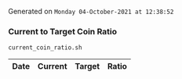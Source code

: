 Generated on `Monday 04-October-2021 at 12:38:52`

### Current to Target Coin Ratio
`current_coin_ratio.sh`

Date|Current|Target|Ratio
---|---|---|---
